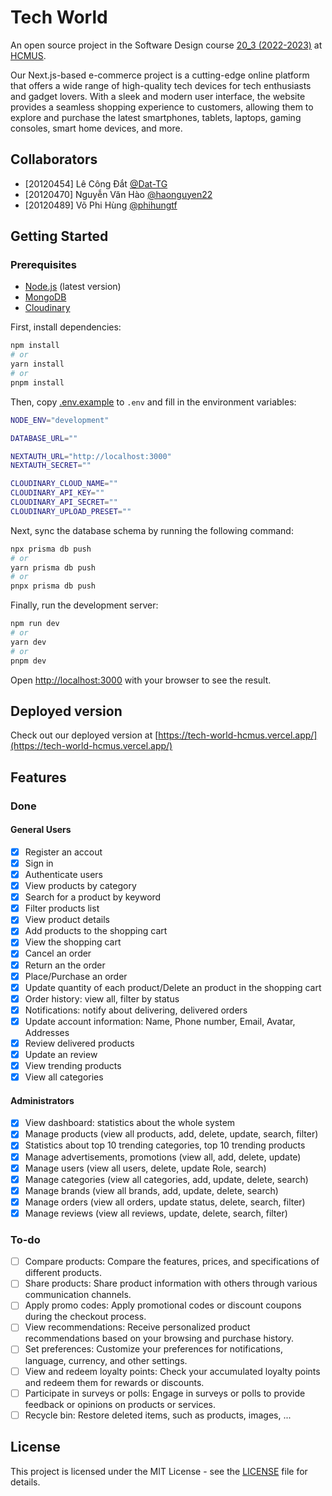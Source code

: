 # Tech World

An open source project in the Software Design course [20_3 (2022-2023)](https://courses.fit.hcmus.edu.vn/course/view.php?id=3622) at [HCMUS](https://www.hcmus.edu.vn/).

Our Next.js-based e-commerce project is a cutting-edge online platform that offers a wide range of high-quality tech devices for tech enthusiasts and gadget lovers. With a sleek and modern user interface, the website provides a seamless shopping experience to customers, allowing them to explore and purchase the latest smartphones, tablets, laptops, gaming consoles, smart home devices, and more.

## Collaborators

-   [20120454] Lê Công Đắt [@Dat-TG](https://github.com/Dat-TG)
-   [20120470] Nguyễn Văn Hào [@haonguyen22](https://github.com/haonguyen22)
-   [20120489] Võ Phi Hùng [@phihungtf](https://github.com/phihungtf)

## Getting Started

### Prerequisites

-   [Node.js](https://nodejs.org/en/) (latest version)
-   [MongoDB](https://www.mongodb.com/)
-   [Cloudinary](https://cloudinary.com/)

First, install dependencies:

```bash
npm install
# or
yarn install
# or
pnpm install
```

Then, copy [.env.example](.env.example) to `.env` and fill in the environment variables:

```bash
NODE_ENV="development"

DATABASE_URL=""

NEXTAUTH_URL="http://localhost:3000"
NEXTAUTH_SECRET=""

CLOUDINARY_CLOUD_NAME=""
CLOUDINARY_API_KEY=""
CLOUDINARY_API_SECRET=""
CLOUDINARY_UPLOAD_PRESET=""
```

Next, sync the database schema by running the following command:

```bash
npx prisma db push
# or
yarn prisma db push
# or
pnpx prisma db push
```

Finally, run the development server:

```bash
npm run dev
# or
yarn dev
# or
pnpm dev
```

Open [http://localhost:3000](http://localhost:3000) with your browser to see the result.

## Deployed version

Check out our deployed version at [https://tech-world-hcmus.vercel.app/](https://tech-world-hcmus.vercel.app/)

## Features

### Done
#### General Users
-   [x] Register an accout
-   [x] Sign in
-   [x] Authenticate users
-   [x] View products by category
-   [x] Search for a product by keyword
-   [x] Filter products list 
-   [x] View product details
-   [x] Add products to the shopping cart
-   [x] View the shopping cart
-   [x] Cancel an order
-   [x] Return an the order
-   [x] Place/Purchase an order
-   [x] Update quantity of each product/Delete an product in the shopping cart
-   [x] Order history: view all, filter by status
-   [x] Notifications: notify about delivering, delivered orders  
-   [x] Update account information: Name, Phone number, Email, Avatar, Addresses
-   [x] Review delivered products
-   [x] Update an review
-   [x] View trending products
-   [x] View all categories
#### Administrators
-   [x] View dashboard: statistics about the whole system
-   [x] Manage products (view all products, add, delete, update, search, filter)
-   [x] Statistics about top 10 trending categories, top 10 trending products 
-   [x] Manage advertisements, promotions (view all, add, delete, update)
-   [x] Manage users (view all users, delete, update Role, search)
-   [x] Manage categories (view all categories, add, update, delete, search)
-   [x] Manage brands (view all brands, add, update, delete, search)
-   [x] Manage orders (view all orders, update status, delete, search, filter)
-   [x] Manage reviews (view all reviews, update, delete, search, filter)

### To-do

-   [ ] Compare products: Compare the features, prices, and specifications of different products.
-   [ ] Share products: Share product information with others through various communication channels.
-   [ ] Apply promo codes: Apply promotional codes or discount coupons during the checkout process.
-   [ ] View recommendations: Receive personalized product recommendations based on your browsing and purchase history.
-   [ ] Set preferences: Customize your preferences for notifications, language, currency, and other settings.
-   [ ] View and redeem loyalty points: Check your accumulated loyalty points and redeem them for rewards or discounts.
-   [ ] Participate in surveys or polls: Engage in surveys or polls to provide feedback or opinions on products or services.
-   [ ] Recycle bin: Restore deleted items, such as products, images, ...

## License

This project is licensed under the MIT License - see the [LICENSE](LICENSE.md) file for details.
